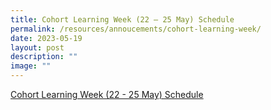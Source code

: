 ```yaml
---
title: Cohort Learning Week (22 – 25 May) Schedule
permalink: /resources/annoucements/cohort-learning-week/
date: 2023-05-19
layout: post
description: ""
image: ""
---
```

[Cohort Learning Week (22 - 25 May) Schedule](https://www.newtownsec.moe.edu.sg/resources/annoucements/cohort-learning-week/)
